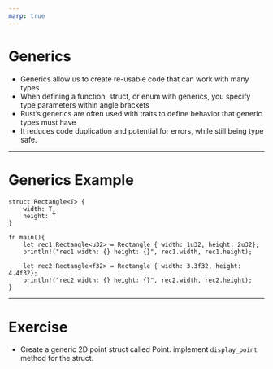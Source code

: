 ```yaml
---
marp: true
---
```


# Generics

- Generics allow us to create re-usable code that can work with many types
- When defining a function, struct, or enum with generics, you specify type parameters within angle brackets <T>
- Rust’s generics are often used with traits to define behavior that generic types must have
- It reduces code duplication and potential for errors, while still being type safe.

---

# Generics Example

```
struct Rectangle<T> {
    width: T,
    height: T
}

fn main(){
    let rec1:Rectangle<u32> = Rectangle { width: 1u32, height: 2u32};
    println!("rec1 width: {} height: {}", rec1.width, rec1.height);
    
    let rec2:Rectangle<f32> = Rectangle { width: 3.3f32, height: 4.4f32};
    println!("rec2 width: {} height: {}", rec2.width, rec2.height);
}
```

---

# Exercise

- Create a generic 2D point struct called Point<T>. implement `display_point` method for the struct.